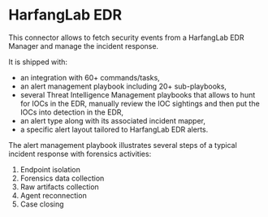 # HarfangLab EDR

This connector allows to fetch security events from a HarfangLab EDR Manager and manage the incident response. 

It is shipped with:

* an integration with 60+ commands/tasks, 
* an alert management playbook including 20+ sub-playbooks,
* several Threat Intelligence Management playbooks that allows to hunt for IOCs in the EDR, manually review the IOC sightings and then put the IOCs into detection in the EDR,
* an alert type along with its associated incident mapper,
* a specific alert layout tailored to HarfangLab EDR alerts.

The alert management playbook illustrates several steps of a typical incident response with forensics activities:

  1. Endpoint isolation
  2. Forensics data collection 
  3. Raw artifacts collection
  4. Agent reconnection
  5. Case closing
